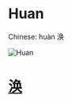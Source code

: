 # Huan

Chinese: huàn 涣

![Huan](https://88o.io/wp-content/uploads/2018/09/59-e6b6a3huan.jpg)

# [涣](./e6b6a3huan_cn.md)
